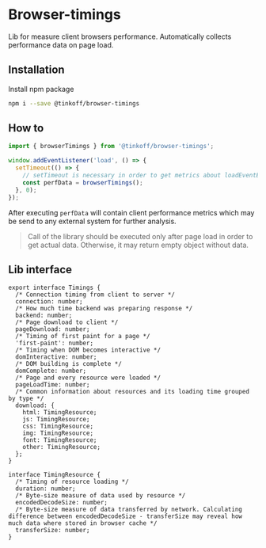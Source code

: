 # Browser-timings

Lib for measure client browsers performance. Automatically collects performance data on page load.

## Installation

Install npm package

```bash
npm i --save @tinkoff/browser-timings
```

## How to

```ts
import { browserTimings } from '@tinkoff/browser-timings';

window.addEventListener('load', () => {
  setTimeout(() => {
    // setTimeout is necessary in order to get metrics about loadEventEnd
    const perfData = browserTimings();
  }, 0);
});
```

After executing `perfData` will contain client performance metrics which may be send to any external system for further analysis.

> Call of the library should be executed only after page load in order to get actual data. Otherwise, it may return empty object without data.

## Lib interface

```tsx
export interface Timings {
  /* Connection timing from client to server */
  connection: number;
  /* How much time backend was preparing response */
  backend: number;
  /* Page download to client */
  pageDownload: number;
  /* Timing of first paint for a page */
  'first-paint': number;
  /* Timing when DOM becomes interactive */
  domInteractive: number;
  /* DOM building is complete */
  domComplete: number;
  /* Page and every resource were loaded */
  pageLoadTime: number;
  /* Common information about resources and its loading time grouped by type */
  download: {
    html: TimingResource;
    js: TimingResource;
    css: TimingResource;
    img: TimingResource;
    font: TimingResource;
    other: TimingResource;
  };
}

interface TimingResource {
  /* Timing of resource loading */
  duration: number;
  /* Byte-size measure of data used by resource */
  encodedDecodeSize: number;
  /* Byte-size measure of data transferred by network. Calculating difference between encodedDecodeSize - transferSize may reveal how much data where stored in browser cache */
  transferSize: number;
}
```
